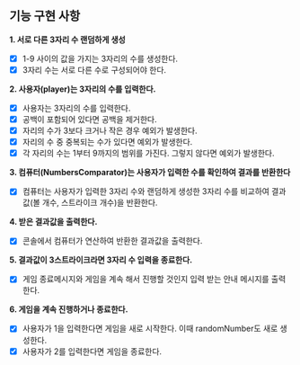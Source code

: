 ## 기능 구현 사항

**1. 서로 다른 3자리 수 랜덤하게 생성**

- [x] 1-9 사이의 값을 가지는 3자리의 수를 생성한다.
- [x] 3자리 수는 서로 다른 수로 구성되어야 한다.

**2. 사용자(player)는 3자리의 수를 입력한다.**

- [x] 사용자는 3자리의 수를 입력한다.
- [x] 공백이 포함되어 있다면 공백을 제거한다.
- [x] 자리의 수가 3보다 크거나 작은 경우 예외가 발생한다.
- [x] 자리의 수 중 중복되는 수가 있다면 예외가 발생한다.
- [x] 각 자리의 수는 1부터 9까지의 범위를 가진다. 그렇지 않다면 예외가 발생한다.

**3. 컴퓨터(NumbersComparator)는 사용자가 입력한 수를 확인하여 결과를 반환한다**

- [x] 컴퓨터는 사용자가 입력한 3자리 수와 랜덤하게 생성한 3자리 수를 비교하여 결과값(볼 개수, 스트라이크 개수)을 반환한다.

**4. 받은 결과값을 출력한다.**

- [x] 콘솔에서 컴퓨터가 연산하여 반환한 결과값을 출력한다.

**5. 결과값이 3스트라이크라면 3자리 수 입력을 종료한다.**

- [x] 게임 종료메시지와 게임을 계속 해서 진행할 것인지 입력 받는 안내 메시지를 출력한다.

**6. 게임을 계속 진행하거나 종료한다.**

- [x] 사용자가 1을 입력한다면 게임을 새로 시작한다. 이때 randomNumber도 새로 생성한다.
- [x] 사용자가 2를 입력한다면 게임을 종료한다. 
